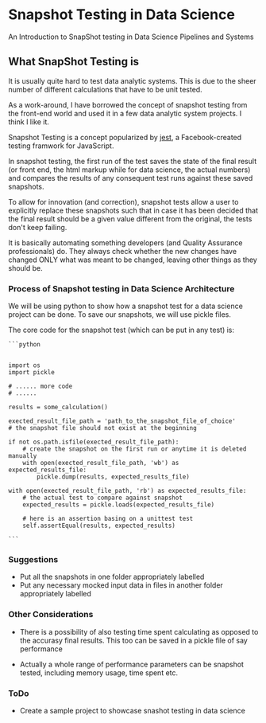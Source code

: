 # Snapshot Testing in Data Science
An Introduction to SnapShot testing in Data Science Pipelines and Systems

## What SnapShot Testing is

It is usually quite hard to test data analytic systems. This is due to the sheer number of different calculations that have to be unit tested.

As a work-around, I have borrowed the concept of snapshot testing from the front-end world and used it in a few data analytic system projects. I think I like it.

Snapshot Testing is a concept popularized by [jest](https://jestjs.io/), a Facebook-created testing framwork for JavaScript.

In snapshot testing, the first run of the test saves the state of the final result (or front end, the html markup while for data science, the actual numbers) and compares the results of any consequent test runs against these saved snapshots.

To allow for innovation (and correction), snapshot tests allow a user to explicitly replace these snapshots such that in case it has been decided that the final result should be a given value different from the original, the tests don't keep failing.

It is basically automating something developers (and Quality Assurance professionals) do. They always check whether the new changes have changed ONLY what was meant to be changed, leaving other things as they should be.

### Process of Snapshot testing in Data Science Architecture

We will be using python to show how a snapshot test for a data science project can be done.
To save our snapshots, we will use pickle files.

The core code for the snapshot test (which can be put in any test) is:

    ```python


    import os
    import pickle

    # ...... more code
    # ......

    results = some_calculation()

    exected_result_file_path = 'path_to_the_snapshot_file_of_choice'
    # the snapshot file should not exist at the beginning

    if not os.path.isfile(exected_result_file_path):
        # create the snapshot on the first run or anytime it is deleted manually
        with open(exected_result_file_path, 'wb') as expected_results_file:
            pickle.dump(results, expected_results_file)

    with open(exected_result_file_path, 'rb') as expected_results_file:
        # the actual test to compare against snapshot
        expected_results = pickle.loads(expected_results_file)

        # here is an assertion basing on a unittest test
        self.assertEqual(results, expected_results)

    ```

### Suggestions

- Put all the snapshots in one folder appropriately labelled
- Put any necessary mocked input data in files in another folder appropriately labelled

### Other Considerations

- There is a possibility of also testing time spent calculating as opposed to the accurasy final results.
This too can be saved in a pickle file of say performance

- Actually a whole range of performance parameters can be snapshot tested, including memory usage, time spent etc.

### ToDo
- Create a sample project to showcase snashot testing in data science
